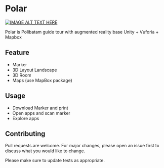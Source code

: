 # Polar
[![IMAGE ALT TEXT HERE](https://img.youtube.com/vi/J-UBgIeEd70/0.jpg)](https://www.youtube.com/watch?v=J-UBgIeEd70)

Polar is Polibatam guide tour with augmented reality base Unity + Vuforia + Mapbox

## Feature
- Marker
- 3D Layout Landscape
- 3D Room
- Maps (use MapBox package)

## Usage
- Download Marker and print
- Open apps and scan marker
- Explore apps

## Contributing
Pull requests are welcome. For major changes, please open an issue first to discuss what you would like to change.

Please make sure to update tests as appropriate.

